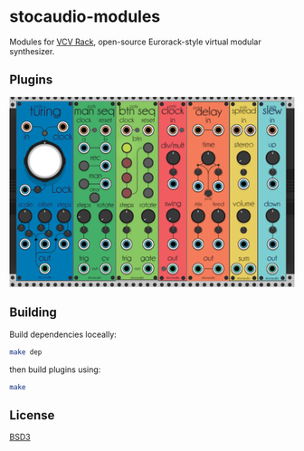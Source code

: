 # stocaudio-modules

Modules for [VCV Rack](https://github.com/VCVRack/Rack), open-source Eurorack-style virtual modular synthesizer.

## Plugins
![](res/stocaudio-modules.PNG)


## Building
Build dependencies loceally:

```bash
make dep
```
then build plugins using:

```bash
make
```


## License
[BSD3](https://opensource.org/licenses/BSD-3-Clause)
